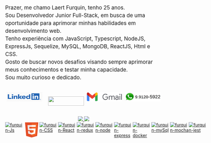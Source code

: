 
<p style="font-size:17px; line-height: 25px;"> 
Prazer, me chamo Laert Furquin, tenho 25 anos.<br>
Sou Desenvolvedor Junior Full-Stack, em busca de uma oportunidade para aprimorar minhas habilidades em desenvolvimento web.<br>
Tenho experiência com JavaScript, Typescript, NodeJS, ExpressJs, Sequelize, MySQL, MongoDB, ReactJS, Html e CSS.<br>
Gosto de buscar novos desafios visando sempre aprimorar meus conhecimentos e testar minha capacidade.<br>
Sou muito curioso e dedicado.<br>
</p>

<br>

<div style="display: flex; justify-content: space-around "'> 
  <a href="https://www.linkedin.com/in/laert-furquin/" target="_blank"><img src="./README/linkedin-logo.png" target="_blank " width='115' height='30'></a>

  <a href="https://furquin.github.io/laertFurquin/#/" target="_blank"><img style=" margin-left:10px" src="./README/portfólio-logo.png" target="_blank " width='115' height='30'></a>

  <a href='mailto:laert.ff@gmail.com' target='_blank'>
  <img width="115" height="30" src="./README/gmail-logo.png" />
  </a>
  
  <img width="115" height="30" src="./README/whatsapp-logo.png" />
</div>

<br>

<div align="center">
  <a href="https://github.com/furquin">
  <img height="150px" src="https://github-readme-stats.vercel.app/api?username=furquin&show_icons=true&theme=dark&include_all_commits=true&count_private=true"/>
  <img height="150" src="https://github-readme-stats.vercel.app/api/top-langs/?username=furquin&layout=compact&langs_count=7&theme=blue"/>

<br>

</div>
<div style="display: flex; justify-content: space-around"><br>
  <img align="center" alt="furquin-Js" height="50" width="60" src="https://cdn.jsdelivr.net/gh/devicons/devicon/icons/javascript/javascript-plain.svg">
  <img align="center" alt="furquin-HTML" height="50" width="60" src="https://raw.githubusercontent.com/devicons/devicon/master/icons/html5/html5-original.svg">
  <img align="center" alt="furquin-CSS" height="50" width="60" src="https://cdn.jsdelivr.net/gh/devicons/devicon/icons/css3/css3-original.svg">
  <img align="center" alt="furquin-React" height="50" width="60" src="https://cdn.jsdelivr.net/gh/devicons/devicon/icons/react/react-original-wordmark.svg">
  <img align="center" alt="furquin-redux" height="50" width="60" src="https://cdn.jsdelivr.net/gh/devicons/devicon/icons/redux/redux-original.svg">
  <img align="center" alt="furquin-node" height="50" width="60" src="https://cdn.jsdelivr.net/gh/devicons/devicon/icons/nodejs/nodejs-original.svg">
  <img align="center" alt="furquin-express" height="50" width="60" src="https://cdn.jsdelivr.net/gh/devicons/devicon/icons/express/express-original.svg">
  <img align="center" alt="furquin-docker" height="50" width="60" src="https://cdn.jsdelivr.net/gh/devicons/devicon/icons/docker/docker-plain-wordmark.svg">
  <img align="center" alt="furquin-mySql" height="50" width="60" src="https://cdn.jsdelivr.net/gh/devicons/devicon/icons/mysql/mysql-original-wordmark.svg">
  <img align="center" alt="furquin-mocha" height="50" width="60" src="https://cdn.jsdelivr.net/gh/devicons/devicon/icons/mocha/mocha-plain.svg">  
  <img align="center" alt="furquin-jest" height="50" width="60" src="https://cdn.jsdelivr.net/gh/devicons/devicon/icons/jest/jest-plain.svg">
</div>
 
